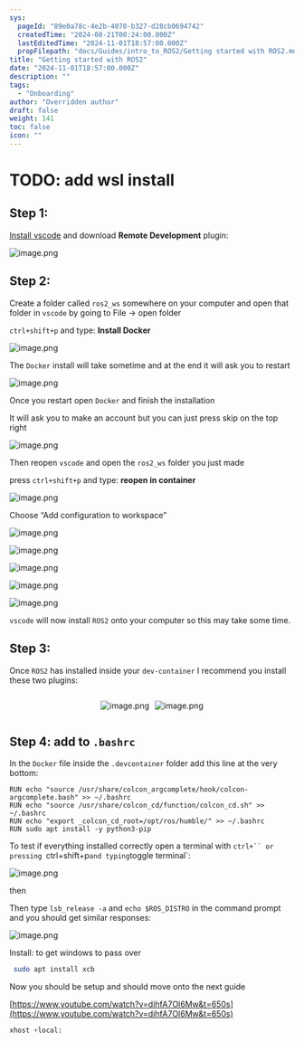```yaml
---
sys:
  pageId: "89e0a78c-4e2b-4070-b327-d28cb0694742"
  createdTime: "2024-08-21T00:24:00.000Z"
  lastEditedTime: "2024-11-01T18:57:00.000Z"
  propFilepath: "docs/Guides/intro_to_ROS2/Getting started with ROS2.md"
title: "Getting started with ROS2"
date: "2024-11-01T18:57:00.000Z"
description: ""
tags:
  - "Onboarding"
author: "Overridden author"
draft: false
weight: 141
toc: false
icon: ""
---
```


# TODO: add wsl install

## Step 1:

[Install vscode](https://code.visualstudio.com/download) and download **Remote Development** plugin:

![image.png](https://prod-files-secure.s3.us-west-2.amazonaws.com/d518164a-d88e-44d1-a4ee-3adb3bd8bce0/efb52993-1881-4a40-b95e-6f020334f022/image.png?X-Amz-Algorithm=AWS4-HMAC-SHA256&X-Amz-Content-Sha256=UNSIGNED-PAYLOAD&X-Amz-Credential=ASIAZI2LB466RZLQAPZI%2F20250409%2Fus-west-2%2Fs3%2Faws4_request&X-Amz-Date=20250409T003857Z&X-Amz-Expires=3600&X-Amz-Security-Token=IQoJb3JpZ2luX2VjEAgaCXVzLXdlc3QtMiJIMEYCIQDq7OtfNM3zqjn%2BmMyXIju2Pfgc%2FdWQHAyLEDFJy3qIRQIhAJNKcBQs0EEK3bOlR7MQE09lfhCKlNOF7eGdhA7rxCoWKogECIH%2F%2F%2F%2F%2F%2F%2F%2F%2F%2FwEQABoMNjM3NDIzMTgzODA1IgyHljqJxn4MFxOSQRsq3AMz59qdjEJzuXFmpaaGEuboE9%2BU7IafRD0dmdWmLB0E8ov37Dx9vhBazMIMC%2FpaFTSrNMgdbSVWlwmtrYPyb7n1KbRDH2RwqVWa6XIBwDrJFs0q837oxhMK18NM7syTUzrwXTHca2jzkDQLWC0C7%2BhVEgDwbCimW5vNtnx7MibsJnIWZ046pmJUog5zFa38fqIJ9J8L%2F1smIDTGMBG4Q5fNV2Z%2FWYdtJzEfF6KoXy%2F9RMGXvwslC9ZDrj0mZI0%2F%2BVgG14mpt08MqPNzmYitKaOnIURbhfLEuitzR%2F9nFyWGblPS9K3j7yzfGdvs18Nlz6OYM%2F9yup2tdvguBpvP4cMSTZsFHYxqv5jTm3cd68t%2F4HCfy83uOJwemwo5AzNAzKq8r6aQFRqkiOXUUIS3bTUGuqcobXUJRvu6yZqwGuNqgWNXcBodixbFJw98w6UByQvllImtSLS4HleRccMPpiBAZKiQP7lm0D5%2FecEuRUa0jqQ29AJ2PDCw0mX%2F%2BumF6cIsQqSMmrv5RT41LZ01xlhpQKmANOWLkQovsRMzg1GRoUTqdbibhowSukxObPXRGqpA8TeWq9vRkWNnXht5avEtMsjJxcYjwPJF4IrqZFKPQKrxebynp8ePO%2FKBvDCf4da%2FBjqkAYyUtx65%2FWfgQ2qcq%2B3gZAOd1CSK5acLvWJIOUhbFOfdkJaQCiWYZQXF0LjjJzmHByagwUk8MoaigOgGT8%2Fkz5BW4U772qNeUamJ6nLzSkdO2RVYowxOBfoZNFYCnOyCAtH3jK7BG269LuPeKlybzLvM%2FyyjrcHagygn%2BJOHiu%2FvUVFHGe%2FV8v10I9f%2ByD7QK%2BCVXguGhxegRjO6HZ59s1YGxf6w&X-Amz-Signature=375cba6a4b198fa8a928e1d70b5998bb91b879c863a7972d82f4c61e4138d908&X-Amz-SignedHeaders=host&x-id=GetObject)

## Step 2:

Create a folder called `ros2_ws` somewhere on your computer and open that folder in `vscode` by going to File → open folder 

`ctrl+shift+p` and type: **Install Docker**

![image.png](https://prod-files-secure.s3.us-west-2.amazonaws.com/d518164a-d88e-44d1-a4ee-3adb3bd8bce0/2269dc0e-1cd5-47ff-bceb-c04ad9b2eab0/image.png?X-Amz-Algorithm=AWS4-HMAC-SHA256&X-Amz-Content-Sha256=UNSIGNED-PAYLOAD&X-Amz-Credential=ASIAZI2LB466RZLQAPZI%2F20250409%2Fus-west-2%2Fs3%2Faws4_request&X-Amz-Date=20250409T003857Z&X-Amz-Expires=3600&X-Amz-Security-Token=IQoJb3JpZ2luX2VjEAgaCXVzLXdlc3QtMiJIMEYCIQDq7OtfNM3zqjn%2BmMyXIju2Pfgc%2FdWQHAyLEDFJy3qIRQIhAJNKcBQs0EEK3bOlR7MQE09lfhCKlNOF7eGdhA7rxCoWKogECIH%2F%2F%2F%2F%2F%2F%2F%2F%2F%2FwEQABoMNjM3NDIzMTgzODA1IgyHljqJxn4MFxOSQRsq3AMz59qdjEJzuXFmpaaGEuboE9%2BU7IafRD0dmdWmLB0E8ov37Dx9vhBazMIMC%2FpaFTSrNMgdbSVWlwmtrYPyb7n1KbRDH2RwqVWa6XIBwDrJFs0q837oxhMK18NM7syTUzrwXTHca2jzkDQLWC0C7%2BhVEgDwbCimW5vNtnx7MibsJnIWZ046pmJUog5zFa38fqIJ9J8L%2F1smIDTGMBG4Q5fNV2Z%2FWYdtJzEfF6KoXy%2F9RMGXvwslC9ZDrj0mZI0%2F%2BVgG14mpt08MqPNzmYitKaOnIURbhfLEuitzR%2F9nFyWGblPS9K3j7yzfGdvs18Nlz6OYM%2F9yup2tdvguBpvP4cMSTZsFHYxqv5jTm3cd68t%2F4HCfy83uOJwemwo5AzNAzKq8r6aQFRqkiOXUUIS3bTUGuqcobXUJRvu6yZqwGuNqgWNXcBodixbFJw98w6UByQvllImtSLS4HleRccMPpiBAZKiQP7lm0D5%2FecEuRUa0jqQ29AJ2PDCw0mX%2F%2BumF6cIsQqSMmrv5RT41LZ01xlhpQKmANOWLkQovsRMzg1GRoUTqdbibhowSukxObPXRGqpA8TeWq9vRkWNnXht5avEtMsjJxcYjwPJF4IrqZFKPQKrxebynp8ePO%2FKBvDCf4da%2FBjqkAYyUtx65%2FWfgQ2qcq%2B3gZAOd1CSK5acLvWJIOUhbFOfdkJaQCiWYZQXF0LjjJzmHByagwUk8MoaigOgGT8%2Fkz5BW4U772qNeUamJ6nLzSkdO2RVYowxOBfoZNFYCnOyCAtH3jK7BG269LuPeKlybzLvM%2FyyjrcHagygn%2BJOHiu%2FvUVFHGe%2FV8v10I9f%2ByD7QK%2BCVXguGhxegRjO6HZ59s1YGxf6w&X-Amz-Signature=8c97956942eae9c7c05ebe39b7f2a787ac386b71f5081361234c8edeaea37390&X-Amz-SignedHeaders=host&x-id=GetObject)

The `Docker` install will take sometime and at the end it will ask you to restart

![image.png](https://prod-files-secure.s3.us-west-2.amazonaws.com/d518164a-d88e-44d1-a4ee-3adb3bd8bce0/ed233f78-be33-4b1f-b89c-9c346c0e961e/image.png?X-Amz-Algorithm=AWS4-HMAC-SHA256&X-Amz-Content-Sha256=UNSIGNED-PAYLOAD&X-Amz-Credential=ASIAZI2LB466RZLQAPZI%2F20250409%2Fus-west-2%2Fs3%2Faws4_request&X-Amz-Date=20250409T003857Z&X-Amz-Expires=3600&X-Amz-Security-Token=IQoJb3JpZ2luX2VjEAgaCXVzLXdlc3QtMiJIMEYCIQDq7OtfNM3zqjn%2BmMyXIju2Pfgc%2FdWQHAyLEDFJy3qIRQIhAJNKcBQs0EEK3bOlR7MQE09lfhCKlNOF7eGdhA7rxCoWKogECIH%2F%2F%2F%2F%2F%2F%2F%2F%2F%2FwEQABoMNjM3NDIzMTgzODA1IgyHljqJxn4MFxOSQRsq3AMz59qdjEJzuXFmpaaGEuboE9%2BU7IafRD0dmdWmLB0E8ov37Dx9vhBazMIMC%2FpaFTSrNMgdbSVWlwmtrYPyb7n1KbRDH2RwqVWa6XIBwDrJFs0q837oxhMK18NM7syTUzrwXTHca2jzkDQLWC0C7%2BhVEgDwbCimW5vNtnx7MibsJnIWZ046pmJUog5zFa38fqIJ9J8L%2F1smIDTGMBG4Q5fNV2Z%2FWYdtJzEfF6KoXy%2F9RMGXvwslC9ZDrj0mZI0%2F%2BVgG14mpt08MqPNzmYitKaOnIURbhfLEuitzR%2F9nFyWGblPS9K3j7yzfGdvs18Nlz6OYM%2F9yup2tdvguBpvP4cMSTZsFHYxqv5jTm3cd68t%2F4HCfy83uOJwemwo5AzNAzKq8r6aQFRqkiOXUUIS3bTUGuqcobXUJRvu6yZqwGuNqgWNXcBodixbFJw98w6UByQvllImtSLS4HleRccMPpiBAZKiQP7lm0D5%2FecEuRUa0jqQ29AJ2PDCw0mX%2F%2BumF6cIsQqSMmrv5RT41LZ01xlhpQKmANOWLkQovsRMzg1GRoUTqdbibhowSukxObPXRGqpA8TeWq9vRkWNnXht5avEtMsjJxcYjwPJF4IrqZFKPQKrxebynp8ePO%2FKBvDCf4da%2FBjqkAYyUtx65%2FWfgQ2qcq%2B3gZAOd1CSK5acLvWJIOUhbFOfdkJaQCiWYZQXF0LjjJzmHByagwUk8MoaigOgGT8%2Fkz5BW4U772qNeUamJ6nLzSkdO2RVYowxOBfoZNFYCnOyCAtH3jK7BG269LuPeKlybzLvM%2FyyjrcHagygn%2BJOHiu%2FvUVFHGe%2FV8v10I9f%2ByD7QK%2BCVXguGhxegRjO6HZ59s1YGxf6w&X-Amz-Signature=b8dd4945d84db04873b1ddd36b566e79fa07054a01f3a4e45062de39eb4ed670&X-Amz-SignedHeaders=host&x-id=GetObject)

Once you restart open `Docker` and finish the installation

It will ask you to make an account but you can just press skip on the top right

![image.png](https://prod-files-secure.s3.us-west-2.amazonaws.com/d518164a-d88e-44d1-a4ee-3adb3bd8bce0/21010ad9-1659-4fd9-9f59-9932a09b2a3d/image.png?X-Amz-Algorithm=AWS4-HMAC-SHA256&X-Amz-Content-Sha256=UNSIGNED-PAYLOAD&X-Amz-Credential=ASIAZI2LB466RZLQAPZI%2F20250409%2Fus-west-2%2Fs3%2Faws4_request&X-Amz-Date=20250409T003857Z&X-Amz-Expires=3600&X-Amz-Security-Token=IQoJb3JpZ2luX2VjEAgaCXVzLXdlc3QtMiJIMEYCIQDq7OtfNM3zqjn%2BmMyXIju2Pfgc%2FdWQHAyLEDFJy3qIRQIhAJNKcBQs0EEK3bOlR7MQE09lfhCKlNOF7eGdhA7rxCoWKogECIH%2F%2F%2F%2F%2F%2F%2F%2F%2F%2FwEQABoMNjM3NDIzMTgzODA1IgyHljqJxn4MFxOSQRsq3AMz59qdjEJzuXFmpaaGEuboE9%2BU7IafRD0dmdWmLB0E8ov37Dx9vhBazMIMC%2FpaFTSrNMgdbSVWlwmtrYPyb7n1KbRDH2RwqVWa6XIBwDrJFs0q837oxhMK18NM7syTUzrwXTHca2jzkDQLWC0C7%2BhVEgDwbCimW5vNtnx7MibsJnIWZ046pmJUog5zFa38fqIJ9J8L%2F1smIDTGMBG4Q5fNV2Z%2FWYdtJzEfF6KoXy%2F9RMGXvwslC9ZDrj0mZI0%2F%2BVgG14mpt08MqPNzmYitKaOnIURbhfLEuitzR%2F9nFyWGblPS9K3j7yzfGdvs18Nlz6OYM%2F9yup2tdvguBpvP4cMSTZsFHYxqv5jTm3cd68t%2F4HCfy83uOJwemwo5AzNAzKq8r6aQFRqkiOXUUIS3bTUGuqcobXUJRvu6yZqwGuNqgWNXcBodixbFJw98w6UByQvllImtSLS4HleRccMPpiBAZKiQP7lm0D5%2FecEuRUa0jqQ29AJ2PDCw0mX%2F%2BumF6cIsQqSMmrv5RT41LZ01xlhpQKmANOWLkQovsRMzg1GRoUTqdbibhowSukxObPXRGqpA8TeWq9vRkWNnXht5avEtMsjJxcYjwPJF4IrqZFKPQKrxebynp8ePO%2FKBvDCf4da%2FBjqkAYyUtx65%2FWfgQ2qcq%2B3gZAOd1CSK5acLvWJIOUhbFOfdkJaQCiWYZQXF0LjjJzmHByagwUk8MoaigOgGT8%2Fkz5BW4U772qNeUamJ6nLzSkdO2RVYowxOBfoZNFYCnOyCAtH3jK7BG269LuPeKlybzLvM%2FyyjrcHagygn%2BJOHiu%2FvUVFHGe%2FV8v10I9f%2ByD7QK%2BCVXguGhxegRjO6HZ59s1YGxf6w&X-Amz-Signature=67a7c6df7c1209ef77c28b5c3434a9c41a6ebee84f49ad69af6bbc500dcb1d9b&X-Amz-SignedHeaders=host&x-id=GetObject)

Then reopen `vscode` and open the `ros2_ws` folder you just made

press `ctrl+shift+p` and type: **reopen in container**

![image.png](https://prod-files-secure.s3.us-west-2.amazonaws.com/d518164a-d88e-44d1-a4ee-3adb3bd8bce0/4e93b8c2-41ad-488c-8095-c74205196118/image.png?X-Amz-Algorithm=AWS4-HMAC-SHA256&X-Amz-Content-Sha256=UNSIGNED-PAYLOAD&X-Amz-Credential=ASIAZI2LB466RZLQAPZI%2F20250409%2Fus-west-2%2Fs3%2Faws4_request&X-Amz-Date=20250409T003857Z&X-Amz-Expires=3600&X-Amz-Security-Token=IQoJb3JpZ2luX2VjEAgaCXVzLXdlc3QtMiJIMEYCIQDq7OtfNM3zqjn%2BmMyXIju2Pfgc%2FdWQHAyLEDFJy3qIRQIhAJNKcBQs0EEK3bOlR7MQE09lfhCKlNOF7eGdhA7rxCoWKogECIH%2F%2F%2F%2F%2F%2F%2F%2F%2F%2FwEQABoMNjM3NDIzMTgzODA1IgyHljqJxn4MFxOSQRsq3AMz59qdjEJzuXFmpaaGEuboE9%2BU7IafRD0dmdWmLB0E8ov37Dx9vhBazMIMC%2FpaFTSrNMgdbSVWlwmtrYPyb7n1KbRDH2RwqVWa6XIBwDrJFs0q837oxhMK18NM7syTUzrwXTHca2jzkDQLWC0C7%2BhVEgDwbCimW5vNtnx7MibsJnIWZ046pmJUog5zFa38fqIJ9J8L%2F1smIDTGMBG4Q5fNV2Z%2FWYdtJzEfF6KoXy%2F9RMGXvwslC9ZDrj0mZI0%2F%2BVgG14mpt08MqPNzmYitKaOnIURbhfLEuitzR%2F9nFyWGblPS9K3j7yzfGdvs18Nlz6OYM%2F9yup2tdvguBpvP4cMSTZsFHYxqv5jTm3cd68t%2F4HCfy83uOJwemwo5AzNAzKq8r6aQFRqkiOXUUIS3bTUGuqcobXUJRvu6yZqwGuNqgWNXcBodixbFJw98w6UByQvllImtSLS4HleRccMPpiBAZKiQP7lm0D5%2FecEuRUa0jqQ29AJ2PDCw0mX%2F%2BumF6cIsQqSMmrv5RT41LZ01xlhpQKmANOWLkQovsRMzg1GRoUTqdbibhowSukxObPXRGqpA8TeWq9vRkWNnXht5avEtMsjJxcYjwPJF4IrqZFKPQKrxebynp8ePO%2FKBvDCf4da%2FBjqkAYyUtx65%2FWfgQ2qcq%2B3gZAOd1CSK5acLvWJIOUhbFOfdkJaQCiWYZQXF0LjjJzmHByagwUk8MoaigOgGT8%2Fkz5BW4U772qNeUamJ6nLzSkdO2RVYowxOBfoZNFYCnOyCAtH3jK7BG269LuPeKlybzLvM%2FyyjrcHagygn%2BJOHiu%2FvUVFHGe%2FV8v10I9f%2ByD7QK%2BCVXguGhxegRjO6HZ59s1YGxf6w&X-Amz-Signature=0d7e553c0fd5e2d22dc4a7b66736c49cf893ed9a8c57c68e1fbb24d9f175ad06&X-Amz-SignedHeaders=host&x-id=GetObject)

Choose “Add configuration to workspace”

![image.png](https://prod-files-secure.s3.us-west-2.amazonaws.com/d518164a-d88e-44d1-a4ee-3adb3bd8bce0/9560b282-5060-4989-ba37-97e7b2c22476/image.png?X-Amz-Algorithm=AWS4-HMAC-SHA256&X-Amz-Content-Sha256=UNSIGNED-PAYLOAD&X-Amz-Credential=ASIAZI2LB466RZLQAPZI%2F20250409%2Fus-west-2%2Fs3%2Faws4_request&X-Amz-Date=20250409T003857Z&X-Amz-Expires=3600&X-Amz-Security-Token=IQoJb3JpZ2luX2VjEAgaCXVzLXdlc3QtMiJIMEYCIQDq7OtfNM3zqjn%2BmMyXIju2Pfgc%2FdWQHAyLEDFJy3qIRQIhAJNKcBQs0EEK3bOlR7MQE09lfhCKlNOF7eGdhA7rxCoWKogECIH%2F%2F%2F%2F%2F%2F%2F%2F%2F%2FwEQABoMNjM3NDIzMTgzODA1IgyHljqJxn4MFxOSQRsq3AMz59qdjEJzuXFmpaaGEuboE9%2BU7IafRD0dmdWmLB0E8ov37Dx9vhBazMIMC%2FpaFTSrNMgdbSVWlwmtrYPyb7n1KbRDH2RwqVWa6XIBwDrJFs0q837oxhMK18NM7syTUzrwXTHca2jzkDQLWC0C7%2BhVEgDwbCimW5vNtnx7MibsJnIWZ046pmJUog5zFa38fqIJ9J8L%2F1smIDTGMBG4Q5fNV2Z%2FWYdtJzEfF6KoXy%2F9RMGXvwslC9ZDrj0mZI0%2F%2BVgG14mpt08MqPNzmYitKaOnIURbhfLEuitzR%2F9nFyWGblPS9K3j7yzfGdvs18Nlz6OYM%2F9yup2tdvguBpvP4cMSTZsFHYxqv5jTm3cd68t%2F4HCfy83uOJwemwo5AzNAzKq8r6aQFRqkiOXUUIS3bTUGuqcobXUJRvu6yZqwGuNqgWNXcBodixbFJw98w6UByQvllImtSLS4HleRccMPpiBAZKiQP7lm0D5%2FecEuRUa0jqQ29AJ2PDCw0mX%2F%2BumF6cIsQqSMmrv5RT41LZ01xlhpQKmANOWLkQovsRMzg1GRoUTqdbibhowSukxObPXRGqpA8TeWq9vRkWNnXht5avEtMsjJxcYjwPJF4IrqZFKPQKrxebynp8ePO%2FKBvDCf4da%2FBjqkAYyUtx65%2FWfgQ2qcq%2B3gZAOd1CSK5acLvWJIOUhbFOfdkJaQCiWYZQXF0LjjJzmHByagwUk8MoaigOgGT8%2Fkz5BW4U772qNeUamJ6nLzSkdO2RVYowxOBfoZNFYCnOyCAtH3jK7BG269LuPeKlybzLvM%2FyyjrcHagygn%2BJOHiu%2FvUVFHGe%2FV8v10I9f%2ByD7QK%2BCVXguGhxegRjO6HZ59s1YGxf6w&X-Amz-Signature=edbbc756627d505f5cdb39657b467cd9431c456f4280f5216c1eaae91359f69e&X-Amz-SignedHeaders=host&x-id=GetObject)

![image.png](https://prod-files-secure.s3.us-west-2.amazonaws.com/d518164a-d88e-44d1-a4ee-3adb3bd8bce0/2ee63f81-886b-48e8-a553-dc6e5eac99e4/image.png?X-Amz-Algorithm=AWS4-HMAC-SHA256&X-Amz-Content-Sha256=UNSIGNED-PAYLOAD&X-Amz-Credential=ASIAZI2LB466RZLQAPZI%2F20250409%2Fus-west-2%2Fs3%2Faws4_request&X-Amz-Date=20250409T003857Z&X-Amz-Expires=3600&X-Amz-Security-Token=IQoJb3JpZ2luX2VjEAgaCXVzLXdlc3QtMiJIMEYCIQDq7OtfNM3zqjn%2BmMyXIju2Pfgc%2FdWQHAyLEDFJy3qIRQIhAJNKcBQs0EEK3bOlR7MQE09lfhCKlNOF7eGdhA7rxCoWKogECIH%2F%2F%2F%2F%2F%2F%2F%2F%2F%2FwEQABoMNjM3NDIzMTgzODA1IgyHljqJxn4MFxOSQRsq3AMz59qdjEJzuXFmpaaGEuboE9%2BU7IafRD0dmdWmLB0E8ov37Dx9vhBazMIMC%2FpaFTSrNMgdbSVWlwmtrYPyb7n1KbRDH2RwqVWa6XIBwDrJFs0q837oxhMK18NM7syTUzrwXTHca2jzkDQLWC0C7%2BhVEgDwbCimW5vNtnx7MibsJnIWZ046pmJUog5zFa38fqIJ9J8L%2F1smIDTGMBG4Q5fNV2Z%2FWYdtJzEfF6KoXy%2F9RMGXvwslC9ZDrj0mZI0%2F%2BVgG14mpt08MqPNzmYitKaOnIURbhfLEuitzR%2F9nFyWGblPS9K3j7yzfGdvs18Nlz6OYM%2F9yup2tdvguBpvP4cMSTZsFHYxqv5jTm3cd68t%2F4HCfy83uOJwemwo5AzNAzKq8r6aQFRqkiOXUUIS3bTUGuqcobXUJRvu6yZqwGuNqgWNXcBodixbFJw98w6UByQvllImtSLS4HleRccMPpiBAZKiQP7lm0D5%2FecEuRUa0jqQ29AJ2PDCw0mX%2F%2BumF6cIsQqSMmrv5RT41LZ01xlhpQKmANOWLkQovsRMzg1GRoUTqdbibhowSukxObPXRGqpA8TeWq9vRkWNnXht5avEtMsjJxcYjwPJF4IrqZFKPQKrxebynp8ePO%2FKBvDCf4da%2FBjqkAYyUtx65%2FWfgQ2qcq%2B3gZAOd1CSK5acLvWJIOUhbFOfdkJaQCiWYZQXF0LjjJzmHByagwUk8MoaigOgGT8%2Fkz5BW4U772qNeUamJ6nLzSkdO2RVYowxOBfoZNFYCnOyCAtH3jK7BG269LuPeKlybzLvM%2FyyjrcHagygn%2BJOHiu%2FvUVFHGe%2FV8v10I9f%2ByD7QK%2BCVXguGhxegRjO6HZ59s1YGxf6w&X-Amz-Signature=5a8553d8b12da92bb674356c02c0c54f7518c72e757f6c7da8ae10a7a5145a87&X-Amz-SignedHeaders=host&x-id=GetObject)

![image.png](https://prod-files-secure.s3.us-west-2.amazonaws.com/d518164a-d88e-44d1-a4ee-3adb3bd8bce0/ae1580b2-b048-407e-aed9-b584224a7a04/image.png?X-Amz-Algorithm=AWS4-HMAC-SHA256&X-Amz-Content-Sha256=UNSIGNED-PAYLOAD&X-Amz-Credential=ASIAZI2LB466RZLQAPZI%2F20250409%2Fus-west-2%2Fs3%2Faws4_request&X-Amz-Date=20250409T003857Z&X-Amz-Expires=3600&X-Amz-Security-Token=IQoJb3JpZ2luX2VjEAgaCXVzLXdlc3QtMiJIMEYCIQDq7OtfNM3zqjn%2BmMyXIju2Pfgc%2FdWQHAyLEDFJy3qIRQIhAJNKcBQs0EEK3bOlR7MQE09lfhCKlNOF7eGdhA7rxCoWKogECIH%2F%2F%2F%2F%2F%2F%2F%2F%2F%2FwEQABoMNjM3NDIzMTgzODA1IgyHljqJxn4MFxOSQRsq3AMz59qdjEJzuXFmpaaGEuboE9%2BU7IafRD0dmdWmLB0E8ov37Dx9vhBazMIMC%2FpaFTSrNMgdbSVWlwmtrYPyb7n1KbRDH2RwqVWa6XIBwDrJFs0q837oxhMK18NM7syTUzrwXTHca2jzkDQLWC0C7%2BhVEgDwbCimW5vNtnx7MibsJnIWZ046pmJUog5zFa38fqIJ9J8L%2F1smIDTGMBG4Q5fNV2Z%2FWYdtJzEfF6KoXy%2F9RMGXvwslC9ZDrj0mZI0%2F%2BVgG14mpt08MqPNzmYitKaOnIURbhfLEuitzR%2F9nFyWGblPS9K3j7yzfGdvs18Nlz6OYM%2F9yup2tdvguBpvP4cMSTZsFHYxqv5jTm3cd68t%2F4HCfy83uOJwemwo5AzNAzKq8r6aQFRqkiOXUUIS3bTUGuqcobXUJRvu6yZqwGuNqgWNXcBodixbFJw98w6UByQvllImtSLS4HleRccMPpiBAZKiQP7lm0D5%2FecEuRUa0jqQ29AJ2PDCw0mX%2F%2BumF6cIsQqSMmrv5RT41LZ01xlhpQKmANOWLkQovsRMzg1GRoUTqdbibhowSukxObPXRGqpA8TeWq9vRkWNnXht5avEtMsjJxcYjwPJF4IrqZFKPQKrxebynp8ePO%2FKBvDCf4da%2FBjqkAYyUtx65%2FWfgQ2qcq%2B3gZAOd1CSK5acLvWJIOUhbFOfdkJaQCiWYZQXF0LjjJzmHByagwUk8MoaigOgGT8%2Fkz5BW4U772qNeUamJ6nLzSkdO2RVYowxOBfoZNFYCnOyCAtH3jK7BG269LuPeKlybzLvM%2FyyjrcHagygn%2BJOHiu%2FvUVFHGe%2FV8v10I9f%2ByD7QK%2BCVXguGhxegRjO6HZ59s1YGxf6w&X-Amz-Signature=897892c4681e70fc2df3dd4124ad5b2d2e73c904cb5309b2cc90515e599a4f0b&X-Amz-SignedHeaders=host&x-id=GetObject)

![image.png](https://prod-files-secure.s3.us-west-2.amazonaws.com/d518164a-d88e-44d1-a4ee-3adb3bd8bce0/53255b28-f75e-430f-b9e3-c0ac8577e42b/image.png?X-Amz-Algorithm=AWS4-HMAC-SHA256&X-Amz-Content-Sha256=UNSIGNED-PAYLOAD&X-Amz-Credential=ASIAZI2LB466RZLQAPZI%2F20250409%2Fus-west-2%2Fs3%2Faws4_request&X-Amz-Date=20250409T003857Z&X-Amz-Expires=3600&X-Amz-Security-Token=IQoJb3JpZ2luX2VjEAgaCXVzLXdlc3QtMiJIMEYCIQDq7OtfNM3zqjn%2BmMyXIju2Pfgc%2FdWQHAyLEDFJy3qIRQIhAJNKcBQs0EEK3bOlR7MQE09lfhCKlNOF7eGdhA7rxCoWKogECIH%2F%2F%2F%2F%2F%2F%2F%2F%2F%2FwEQABoMNjM3NDIzMTgzODA1IgyHljqJxn4MFxOSQRsq3AMz59qdjEJzuXFmpaaGEuboE9%2BU7IafRD0dmdWmLB0E8ov37Dx9vhBazMIMC%2FpaFTSrNMgdbSVWlwmtrYPyb7n1KbRDH2RwqVWa6XIBwDrJFs0q837oxhMK18NM7syTUzrwXTHca2jzkDQLWC0C7%2BhVEgDwbCimW5vNtnx7MibsJnIWZ046pmJUog5zFa38fqIJ9J8L%2F1smIDTGMBG4Q5fNV2Z%2FWYdtJzEfF6KoXy%2F9RMGXvwslC9ZDrj0mZI0%2F%2BVgG14mpt08MqPNzmYitKaOnIURbhfLEuitzR%2F9nFyWGblPS9K3j7yzfGdvs18Nlz6OYM%2F9yup2tdvguBpvP4cMSTZsFHYxqv5jTm3cd68t%2F4HCfy83uOJwemwo5AzNAzKq8r6aQFRqkiOXUUIS3bTUGuqcobXUJRvu6yZqwGuNqgWNXcBodixbFJw98w6UByQvllImtSLS4HleRccMPpiBAZKiQP7lm0D5%2FecEuRUa0jqQ29AJ2PDCw0mX%2F%2BumF6cIsQqSMmrv5RT41LZ01xlhpQKmANOWLkQovsRMzg1GRoUTqdbibhowSukxObPXRGqpA8TeWq9vRkWNnXht5avEtMsjJxcYjwPJF4IrqZFKPQKrxebynp8ePO%2FKBvDCf4da%2FBjqkAYyUtx65%2FWfgQ2qcq%2B3gZAOd1CSK5acLvWJIOUhbFOfdkJaQCiWYZQXF0LjjJzmHByagwUk8MoaigOgGT8%2Fkz5BW4U772qNeUamJ6nLzSkdO2RVYowxOBfoZNFYCnOyCAtH3jK7BG269LuPeKlybzLvM%2FyyjrcHagygn%2BJOHiu%2FvUVFHGe%2FV8v10I9f%2ByD7QK%2BCVXguGhxegRjO6HZ59s1YGxf6w&X-Amz-Signature=5fc3da7188301732cfc0de556b523efe304a049250f2dbf51d6f8c55b456173b&X-Amz-SignedHeaders=host&x-id=GetObject)

![image.png](https://prod-files-secure.s3.us-west-2.amazonaws.com/d518164a-d88e-44d1-a4ee-3adb3bd8bce0/7c562767-5af9-4ffb-97d1-327bcdf4ee00/image.png?X-Amz-Algorithm=AWS4-HMAC-SHA256&X-Amz-Content-Sha256=UNSIGNED-PAYLOAD&X-Amz-Credential=ASIAZI2LB466RZLQAPZI%2F20250409%2Fus-west-2%2Fs3%2Faws4_request&X-Amz-Date=20250409T003857Z&X-Amz-Expires=3600&X-Amz-Security-Token=IQoJb3JpZ2luX2VjEAgaCXVzLXdlc3QtMiJIMEYCIQDq7OtfNM3zqjn%2BmMyXIju2Pfgc%2FdWQHAyLEDFJy3qIRQIhAJNKcBQs0EEK3bOlR7MQE09lfhCKlNOF7eGdhA7rxCoWKogECIH%2F%2F%2F%2F%2F%2F%2F%2F%2F%2FwEQABoMNjM3NDIzMTgzODA1IgyHljqJxn4MFxOSQRsq3AMz59qdjEJzuXFmpaaGEuboE9%2BU7IafRD0dmdWmLB0E8ov37Dx9vhBazMIMC%2FpaFTSrNMgdbSVWlwmtrYPyb7n1KbRDH2RwqVWa6XIBwDrJFs0q837oxhMK18NM7syTUzrwXTHca2jzkDQLWC0C7%2BhVEgDwbCimW5vNtnx7MibsJnIWZ046pmJUog5zFa38fqIJ9J8L%2F1smIDTGMBG4Q5fNV2Z%2FWYdtJzEfF6KoXy%2F9RMGXvwslC9ZDrj0mZI0%2F%2BVgG14mpt08MqPNzmYitKaOnIURbhfLEuitzR%2F9nFyWGblPS9K3j7yzfGdvs18Nlz6OYM%2F9yup2tdvguBpvP4cMSTZsFHYxqv5jTm3cd68t%2F4HCfy83uOJwemwo5AzNAzKq8r6aQFRqkiOXUUIS3bTUGuqcobXUJRvu6yZqwGuNqgWNXcBodixbFJw98w6UByQvllImtSLS4HleRccMPpiBAZKiQP7lm0D5%2FecEuRUa0jqQ29AJ2PDCw0mX%2F%2BumF6cIsQqSMmrv5RT41LZ01xlhpQKmANOWLkQovsRMzg1GRoUTqdbibhowSukxObPXRGqpA8TeWq9vRkWNnXht5avEtMsjJxcYjwPJF4IrqZFKPQKrxebynp8ePO%2FKBvDCf4da%2FBjqkAYyUtx65%2FWfgQ2qcq%2B3gZAOd1CSK5acLvWJIOUhbFOfdkJaQCiWYZQXF0LjjJzmHByagwUk8MoaigOgGT8%2Fkz5BW4U772qNeUamJ6nLzSkdO2RVYowxOBfoZNFYCnOyCAtH3jK7BG269LuPeKlybzLvM%2FyyjrcHagygn%2BJOHiu%2FvUVFHGe%2FV8v10I9f%2ByD7QK%2BCVXguGhxegRjO6HZ59s1YGxf6w&X-Amz-Signature=ef9988366e39cb84552f9a0c54729b69d19d9ae6f7a0883d5c4aeb68dd07fdae&X-Amz-SignedHeaders=host&x-id=GetObject)

`vscode` will now install `ROS2` onto your computer so this may take some time.

## Step 3:

Once `ROS2` has installed inside your `dev-container` I recommend you install these two plugins:

<div style="display: flex;flex-direction: row; column-gap:10px; max-width: 630px;justify-content: center;">
<div>

![image.png](https://prod-files-secure.s3.us-west-2.amazonaws.com/d518164a-d88e-44d1-a4ee-3adb3bd8bce0/3fc3d550-5a54-4ba1-ba6b-faa01cdb7369/image.png?X-Amz-Algorithm=AWS4-HMAC-SHA256&X-Amz-Content-Sha256=UNSIGNED-PAYLOAD&X-Amz-Credential=ASIAZI2LB466ZBOPJFVD%2F20250409%2Fus-west-2%2Fs3%2Faws4_request&X-Amz-Date=20250409T003900Z&X-Amz-Expires=3600&X-Amz-Security-Token=IQoJb3JpZ2luX2VjEAgaCXVzLXdlc3QtMiJIMEYCIQCIJgYwKzH5PoLlvucvEMC%2F%2B3DSJClo5RDmDOtyu3X96wIhANhrHsRU3%2FWZoJKNgAj6wlKAU0brJ6Yx0Enkt%2FK3Rau6KogECIH%2F%2F%2F%2F%2F%2F%2F%2F%2F%2FwEQABoMNjM3NDIzMTgzODA1IgzZFpI%2FRbvv0CUZ81gq3AOyi%2FZPPcAcWomaKNxJI8NzXv6KBBSLfmbQjiX6ZYwwIDiNbbfQ1jQ3DJ15q9Fg3qaKWztwjTzHEBJBJJrjDADr9Vli%2F0M0oCrlhdyVNIxbguDRxAySaOAzn46R%2BSoeWHRoD4hdpUk%2FDm7C0i6tNRczQ45tfDKiHxXf9fdpfhkGGFzmP4X6YYJaHRHLwXyPWPF8RIt8kwOmkXL3Lv9GFF1fLYUA7TALYJKmhUmvFEO7v7i%2FwJRZDymIXdGQS4CuVVLnKggdtXj9s7bEaq0WYFymtsmcwq7lajoK0alsMUjaPoVI3R03idrvtDaN666HsN0htn55bCk6o6ljI4DOgCPVviekpBO2jh3oTSneVHShiaSebxG6fGFE9BfLA8Y3VFs5zv43erJfy8mVV%2FXwZ3b9LVWGGT1ZknJzVDBc%2F%2FeJrPWieFNmAMTjBxjKzgAlFFQdHFDXgh1gYEPhOZnrAcRCVUAC3iGWUiIDn81uyRJMDFUsgOJSr1BGBecGysp5sjDsmaXLEnId1opXkKJ%2Fxux2%2BGprPJgO3pxmHDSMuLJrMq%2Bb%2Bzr3G%2FuJSsNOnxn0hxnddxA%2FLigEk6DC85pSxWfXBX%2FlOof0RTVJtxfzgJtjoDhogrWDx%2BefOfEAmjCQ4ta%2FBjqkAYm6s%2BfrP1kO5%2BaDW%2F71BgFArbBwHXa6wnk1zRZvlHETIEMMufX7hWW9vdHXzDRJM2ZVcpczVJCffTxRwNt14Eu4yqsBdSkoMNh08%2BfOuOp8i5SkO%2FFp%2FWz5jAoMC%2Bb2blvl5vN7WO6d5JCRvJ4gFA520e6JtjUqvzCHxc5NebsL8uV8fa98Yx2HXvmiVqMkSs0JR3tpx%2Biy0sSk69Mj6nBS5oaK&X-Amz-Signature=515cafaf8bafc718e5a4591efb02a2c1e4f41c595754aec5cc0d246a58f5a6e9&X-Amz-SignedHeaders=host&x-id=GetObject)

</div>
<div>

![image.png](https://prod-files-secure.s3.us-west-2.amazonaws.com/d518164a-d88e-44d1-a4ee-3adb3bd8bce0/d994cc66-13c2-4093-a5a3-f84cf4601a82/image.png?X-Amz-Algorithm=AWS4-HMAC-SHA256&X-Amz-Content-Sha256=UNSIGNED-PAYLOAD&X-Amz-Credential=ASIAZI2LB4662CMUETAI%2F20250409%2Fus-west-2%2Fs3%2Faws4_request&X-Amz-Date=20250409T003901Z&X-Amz-Expires=3600&X-Amz-Security-Token=IQoJb3JpZ2luX2VjEAgaCXVzLXdlc3QtMiJGMEQCIB%2F2Rxa3u8rGmGhgO2SxyCwxN7jOJvhjaDpY3q%2Fs1JJhAiA1aDSb4jTUPcpe3jMj7nAMP%2BrTUCJFkKGNcJpCAm8pliqIBAiA%2F%2F%2F%2F%2F%2F%2F%2F%2F%2F8BEAAaDDYzNzQyMzE4MzgwNSIMFo6yWi%2FV4Qny4aNqKtwD10Ez%2FxhiKCzwTpZRDZ1AT4sH9%2FFIldxDqdYTaNCVkuxSyidGmTUXKzSZXLtBFCFjyjE2WpRD5KkJ%2FxK%2FdgQM8MeillEoFJ4I%2FDc%2F2vdhlK6VgPW9q2gTXA5rR4wgQEpWOve4DuD2wKk3K34AZbRi9YhHImyujxdKr4YbAdh04PdrrwkMrngPw6O%2F7RUWtwtpnvBjByAg99GZ49dUJNeo7gKYJ7D1P2sempHM9n6zLQeq8Oklv66%2BhEIf4SsxyWXixEpM4j9tUDuQ8mH28%2FikONtENb7DfSuGu77bB4w6SV1%2Bl0jwInnge2oP8L3J30%2BQOJ0%2BmO%2FWK%2FCJ8nFsTYxIoOGTOzRoiKXEwAoqgqw4CZ72YfzvOCDaCYfoTZ7ZrzzmL2uXIqbXBQeIgf6Tw3o4IKm15ojPe4EKSv1hJPsSQ0EFVbi9Gq907%2BlVTztItC%2BJagxfFmTGF8RpW97xi55hTn1M263GzCi1W6UsLMwBA0MkAXITW%2FhXUqVjM23FpIoCyj41ot2Jfkj4B0isTjS3qpCwgC73RYD6KYRboxwnAl7gqZw4SFMMjP9Pvw0cY9bpcaBtP0nk6Q6JiHAtnD0sS5EMWO%2Bsq%2BqRTVBcl7g8OJX5JmBDpTti9Xvo2w4wgeLWvwY6pgHEtrKQKG3iNAUUdt9%2FBYYiY49pmXHq7QG4VnhgspExe28ygdqPqyvChHtimRlipOmZ3FoKFUTM%2BZhTh%2Fw%2BoPHx3Ba53xyDTWKHNfHJvtCro9s6U5qQ1%2FN76VpC5EV7FRLqP4NzikacrdqFqBtTQJzwaZmPy0vWRhdO6TB%2FThPX87zYYohnh30EHdkMVpXxiFBKpVQuKYfxwdtD5h30xWtIXG0XGO9w&X-Amz-Signature=94482c52cfab31cd47681c1e70e7c9eb357d5cb97e423d58cdc1d4ee895893b1&X-Amz-SignedHeaders=host&x-id=GetObject)

</div>
</div>

## Step 4: add to `.bashrc`

In the `Docker` file inside the `.devcontainer` folder add this line at the very bottom: 

```docker
RUN echo "source /usr/share/colcon_argcomplete/hook/colcon-argcomplete.bash" >> ~/.bashrc
RUN echo "source /usr/share/colcon_cd/function/colcon_cd.sh" >> ~/.bashrc
RUN echo "export _colcon_cd_root=/opt/ros/humble/" >> ~/.bashrc
RUN sudo apt install -y python3-pip 
```

To test if everything installed correctly open a terminal with `ctrl+`` or pressing `ctrl+shift+p` and typing `toggle terminal`:

![image.png](https://prod-files-secure.s3.us-west-2.amazonaws.com/d518164a-d88e-44d1-a4ee-3adb3bd8bce0/6a4943d8-b04e-4c02-9a58-775f3384d1a5/image.png?X-Amz-Algorithm=AWS4-HMAC-SHA256&X-Amz-Content-Sha256=UNSIGNED-PAYLOAD&X-Amz-Credential=ASIAZI2LB466RZLQAPZI%2F20250409%2Fus-west-2%2Fs3%2Faws4_request&X-Amz-Date=20250409T003857Z&X-Amz-Expires=3600&X-Amz-Security-Token=IQoJb3JpZ2luX2VjEAgaCXVzLXdlc3QtMiJIMEYCIQDq7OtfNM3zqjn%2BmMyXIju2Pfgc%2FdWQHAyLEDFJy3qIRQIhAJNKcBQs0EEK3bOlR7MQE09lfhCKlNOF7eGdhA7rxCoWKogECIH%2F%2F%2F%2F%2F%2F%2F%2F%2F%2FwEQABoMNjM3NDIzMTgzODA1IgyHljqJxn4MFxOSQRsq3AMz59qdjEJzuXFmpaaGEuboE9%2BU7IafRD0dmdWmLB0E8ov37Dx9vhBazMIMC%2FpaFTSrNMgdbSVWlwmtrYPyb7n1KbRDH2RwqVWa6XIBwDrJFs0q837oxhMK18NM7syTUzrwXTHca2jzkDQLWC0C7%2BhVEgDwbCimW5vNtnx7MibsJnIWZ046pmJUog5zFa38fqIJ9J8L%2F1smIDTGMBG4Q5fNV2Z%2FWYdtJzEfF6KoXy%2F9RMGXvwslC9ZDrj0mZI0%2F%2BVgG14mpt08MqPNzmYitKaOnIURbhfLEuitzR%2F9nFyWGblPS9K3j7yzfGdvs18Nlz6OYM%2F9yup2tdvguBpvP4cMSTZsFHYxqv5jTm3cd68t%2F4HCfy83uOJwemwo5AzNAzKq8r6aQFRqkiOXUUIS3bTUGuqcobXUJRvu6yZqwGuNqgWNXcBodixbFJw98w6UByQvllImtSLS4HleRccMPpiBAZKiQP7lm0D5%2FecEuRUa0jqQ29AJ2PDCw0mX%2F%2BumF6cIsQqSMmrv5RT41LZ01xlhpQKmANOWLkQovsRMzg1GRoUTqdbibhowSukxObPXRGqpA8TeWq9vRkWNnXht5avEtMsjJxcYjwPJF4IrqZFKPQKrxebynp8ePO%2FKBvDCf4da%2FBjqkAYyUtx65%2FWfgQ2qcq%2B3gZAOd1CSK5acLvWJIOUhbFOfdkJaQCiWYZQXF0LjjJzmHByagwUk8MoaigOgGT8%2Fkz5BW4U772qNeUamJ6nLzSkdO2RVYowxOBfoZNFYCnOyCAtH3jK7BG269LuPeKlybzLvM%2FyyjrcHagygn%2BJOHiu%2FvUVFHGe%2FV8v10I9f%2ByD7QK%2BCVXguGhxegRjO6HZ59s1YGxf6w&X-Amz-Signature=d1de7edb73adf7aa6168d3da04a0c381e4e1707000a8daa761a58a6dbb8b3e60&X-Amz-SignedHeaders=host&x-id=GetObject)

then 

Then type `lsb_release -a` and `echo $ROS_DISTRO` in the command prompt and you should get similar responses:

![image.png](https://prod-files-secure.s3.us-west-2.amazonaws.com/d518164a-d88e-44d1-a4ee-3adb3bd8bce0/3e635dec-a805-4e85-8b9e-d000e5b71a4e/image.png?X-Amz-Algorithm=AWS4-HMAC-SHA256&X-Amz-Content-Sha256=UNSIGNED-PAYLOAD&X-Amz-Credential=ASIAZI2LB466RZLQAPZI%2F20250409%2Fus-west-2%2Fs3%2Faws4_request&X-Amz-Date=20250409T003857Z&X-Amz-Expires=3600&X-Amz-Security-Token=IQoJb3JpZ2luX2VjEAgaCXVzLXdlc3QtMiJIMEYCIQDq7OtfNM3zqjn%2BmMyXIju2Pfgc%2FdWQHAyLEDFJy3qIRQIhAJNKcBQs0EEK3bOlR7MQE09lfhCKlNOF7eGdhA7rxCoWKogECIH%2F%2F%2F%2F%2F%2F%2F%2F%2F%2FwEQABoMNjM3NDIzMTgzODA1IgyHljqJxn4MFxOSQRsq3AMz59qdjEJzuXFmpaaGEuboE9%2BU7IafRD0dmdWmLB0E8ov37Dx9vhBazMIMC%2FpaFTSrNMgdbSVWlwmtrYPyb7n1KbRDH2RwqVWa6XIBwDrJFs0q837oxhMK18NM7syTUzrwXTHca2jzkDQLWC0C7%2BhVEgDwbCimW5vNtnx7MibsJnIWZ046pmJUog5zFa38fqIJ9J8L%2F1smIDTGMBG4Q5fNV2Z%2FWYdtJzEfF6KoXy%2F9RMGXvwslC9ZDrj0mZI0%2F%2BVgG14mpt08MqPNzmYitKaOnIURbhfLEuitzR%2F9nFyWGblPS9K3j7yzfGdvs18Nlz6OYM%2F9yup2tdvguBpvP4cMSTZsFHYxqv5jTm3cd68t%2F4HCfy83uOJwemwo5AzNAzKq8r6aQFRqkiOXUUIS3bTUGuqcobXUJRvu6yZqwGuNqgWNXcBodixbFJw98w6UByQvllImtSLS4HleRccMPpiBAZKiQP7lm0D5%2FecEuRUa0jqQ29AJ2PDCw0mX%2F%2BumF6cIsQqSMmrv5RT41LZ01xlhpQKmANOWLkQovsRMzg1GRoUTqdbibhowSukxObPXRGqpA8TeWq9vRkWNnXht5avEtMsjJxcYjwPJF4IrqZFKPQKrxebynp8ePO%2FKBvDCf4da%2FBjqkAYyUtx65%2FWfgQ2qcq%2B3gZAOd1CSK5acLvWJIOUhbFOfdkJaQCiWYZQXF0LjjJzmHByagwUk8MoaigOgGT8%2Fkz5BW4U772qNeUamJ6nLzSkdO2RVYowxOBfoZNFYCnOyCAtH3jK7BG269LuPeKlybzLvM%2FyyjrcHagygn%2BJOHiu%2FvUVFHGe%2FV8v10I9f%2ByD7QK%2BCVXguGhxegRjO6HZ59s1YGxf6w&X-Amz-Signature=bd960db578c928f37073320746c09f7568f125db8b54117c8bc37381e6f5a1eb&X-Amz-SignedHeaders=host&x-id=GetObject)

Install:  to get windows to pass over

```bash
 sudo apt install xcb
```

Now you should be setup and should move onto the next guide 

[https://www.youtube.com/watch?v=dihfA7Ol6Mw&t=650s](https://www.youtube.com/watch?v=dihfA7Ol6Mw&t=650s)

```python
xhost +local:
```

